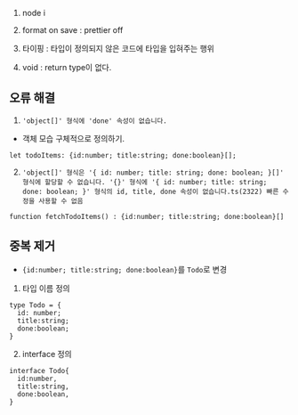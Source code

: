 1. node i

2. format on save : prettier off

3. 타이핑 : 타입이 정의되지 않은 코드에 타입을 입혀주는 행위

4. void : return type이 없다.

## 오류 해결

1. `'object[]' 형식에 'done' 속성이 없습니다.`

- 객체 모습 구체적으로 정의하기.

```
let todoItems: {id:number; title:string; done:boolean}[];
```

2. `'object[]' 형식은 '{ id: number; title: string; done: boolean; }[]' 형식에 할당할 수 없습니다. '{}' 형식에 '{ id: number; title: string; done: boolean; }' 형식의 id, title, done 속성이 없습니다.ts(2322) 빠른 수정을 사용할 수 없음`

```
function fetchTodoItems() : {id:number; title:string; done:boolean}[]
```
## 중복 제거 

- `{id:number; title:string; done:boolean}`를 `Todo`로 변경

1. 타입 이름 정의 

```
type Todo = {
  id: number;
  title:string;
  done:boolean;
}
```

2. interface 정의
```
interface Todo{
  id:number,
  title:string,
  done:boolean,
}
```